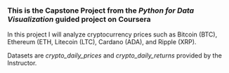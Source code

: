 ### This is the Capstone Project from the <i>Python for Data Visualization</i> guided project on Coursera

In this project I will analyze cryptocurrency prices such as Bitcoin (BTC), Ethereum (ETH, Litecoin (LTC), Cardano (ADA), and Ripple (XRP).<br>

Datasets are <i>crypto_daily_prices</i> and <i>crypto_daily_returns</i> provided by the Instructor.
